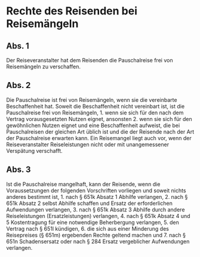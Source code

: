 # Rechte des Reisenden bei Reisemängeln



## Abs. 1

 Der Reiseveranstalter hat dem Reisenden die Pauschalreise frei von Reisemängeln zu verschaffen.

## Abs. 2

 Die Pauschalreise ist frei von Reisemängeln, wenn sie die vereinbarte Beschaffenheit hat. Soweit die Beschaffenheit nicht vereinbart ist, ist die Pauschalreise frei von Reisemängeln,  1.
 wenn sie sich für den nach dem Vertrag vorausgesetzten Nutzen eignet, ansonsten
 2.
 wenn sie sich für den gewöhnlichen Nutzen eignet und eine Beschaffenheit aufweist, die bei Pauschalreisen der gleichen Art üblich ist und die der Reisende nach der Art der Pauschalreise erwarten kann.
Ein Reisemangel liegt auch vor, wenn der Reiseveranstalter Reiseleistungen nicht oder mit unangemessener Verspätung verschafft.

## Abs. 3

 Ist die Pauschalreise mangelhaft, kann der Reisende, wenn die Voraussetzungen der folgenden Vorschriften vorliegen und soweit nichts anderes bestimmt ist,  1.
 nach § 651k Absatz 1 Abhilfe verlangen,
 2.
 nach § 651k Absatz 2 selbst Abhilfe schaffen und Ersatz der erforderlichen Aufwendungen verlangen,
 3.
 nach § 651k Absatz 3 Abhilfe durch andere Reiseleistungen (Ersatzleistungen) verlangen,
 4.
 nach § 651k Absatz 4 und 5 Kostentragung für eine notwendige Beherbergung verlangen,
 5.
 den Vertrag nach § 651l kündigen,
 6.
 die sich aus einer Minderung des Reisepreises (§ 651m) ergebenden Rechte geltend machen und
 7.
 nach § 651n Schadensersatz oder nach § 284 Ersatz vergeblicher Aufwendungen verlangen.
 

